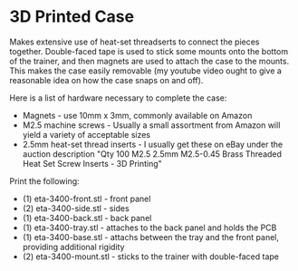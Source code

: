 # 3D Printed Case

Makes extensive use of heat-set threadserts to connect the pieces together. Double-faced tape is used to stick
some mounts onto the bottom of the trainer, and then magnets are used to attach the case to the mounts. This
makes the case easily removable (my youtube video ought to give a reasonable idea on how the case snaps on
and off).

Here is a list of hardware necessary to complete the case:

* Magnets - use 10mm x 3mm, commonly available on Amazon
* M2.5 machine screws - Usually a small assortment from Amazon will yield a variety of acceptable sizes
* 2.5mm heat-set thread inserts - I usually get these on eBay under the auction description "Qty 100 M2.5 2.5mm M2.5-0.45 Brass Threaded Heat Set Screw Inserts - 3D Printing"

Print the following:

* (1) eta-3400-front.stl - front panel
* (2) eta-3400-side.stl - sides
* (1) eta-3400-back.stl - back panel
* (1) eta-3400-tray.stl - attaches to the back panel and holds the PCB
* (1) eta-3400-base.stl - attachs between the tray and the front panel, providing additional rigidity
* (2) eta-3400-mount.stl - sticks to the trainer with double-faced tape

